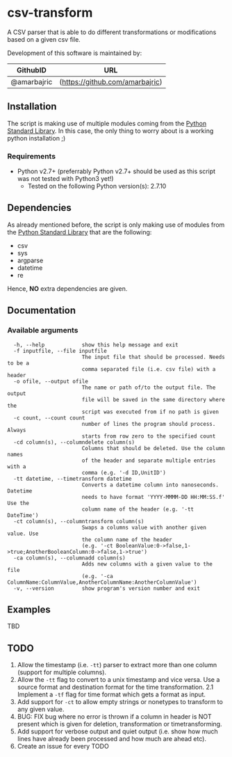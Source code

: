 # csv-transform
A CSV parser that is able to do different transformations or modifications based on a given csv file.

Development of this software is maintained by:

| GithubID      | URL                             |
| ------------- |:-------------------------------:|
| @amarbajric   | (https://github.com/amarbajric) |


## Installation

The script is making use of multiple modules coming from the [Python Standard Library](https://docs.python.org/2/library/).
In this case, the only thing to worry about is a working python installation ;)

### Requirements
 - Python v2.7+ (preferrably Python v2.7+ should be used as this script was not tested with Python3 yet!)
   - Tested on the following Python version(s): 2.7.10


## Dependencies
As already mentioned before, the script is only making use of modules from the [Python Standard Library](https://docs.python.org/2/library/) that are the following:
 - csv
 - sys
 - argparse
 - datetime
 - re

 Hence, **NO** extra dependencies are given.


## Documentation

### Available arguments
```
  -h, --help            show this help message and exit
  -f inputfile, --file inputfile
                        The input file that should be processed. Needs to be a
                        comma separated file (i.e. csv file) with a header
  -o ofile, --output ofile
                        The name or path of/to the output file. The output
                        file will be saved in the same directory where the
                        script was executed from if no path is given
  -c count, --count count
                        number of lines the program should process. Always
                        starts from row zero to the specified count
  -cd column(s), --columndelete column(s)
                        Columns that should be deleted. Use the column names
                        of the header and separate multiple entries with a
                        comma (e.g. '-d ID,UnitID')
  -tt datetime, --timetransform datetime
                        Converts a datetime column into nanoseconds. Datetime
                        needs to have format 'YYYY-MMMM-DD HH:MM:SS.f' Use the
                        column name of the header (e.g. '-tt DateTime')
  -ct column(s), --columntransform column(s)
                        Swaps a columns value with another given value. Use
                        the column name of the header 
                        (e.g. '-ct BooleanValue:0->false,1->true;AnotherBooleanColumn:0->false,1->true')
  -ca column(s), --columnadd column(s)
                        Adds new columns with a given value to the file 
                        (e.g. '-ca ColumnName:ColumnValue,AnotherColumnName:AnotherColumnValue')
  -v, --version         show program's version number and exit
```


## Examples
TBD

## TODO
1. Allow the timestamp (i.e. `-tt`) parser to extract more than one column (support for multiple columns).
2. Allow the `-tt` flag to convert to a unix timestamp and vice versa. Use a source format and destination format for the time transformation.
2.1 Implement a `-tf` flag for time format which gets a format as input.
3. Add support for `-ct` to allow empty strings or nonetypes to transform to any given value.
5. BUG: FIX bug where no error is thrown if a column in header is NOT present which is given for deletion, transformation or timetransforming.
6. Add support for verbose output and quiet output (i.e. show how much lines have already been processed and how much are ahead etc).
7. Create an issue for every TODO
